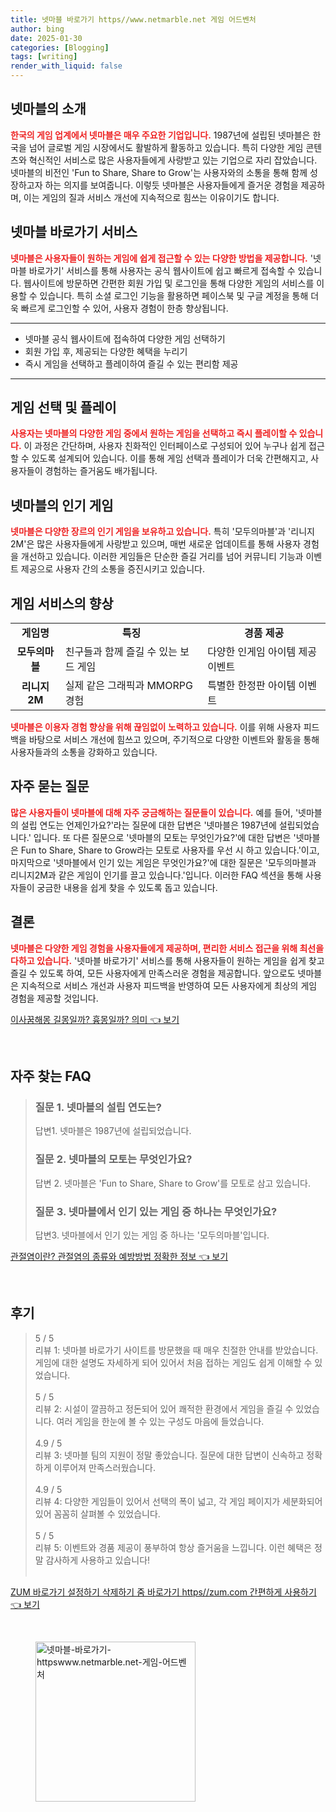 ```yaml
---
title: 넷마블 바로가기 https//www.netmarble.net 게임 어드벤처
author: bing
date: 2025-01-30
categories: [Blogging]
tags: [writing]
render_with_liquid: false
---
```



<h2 id='넷마블의 소개'>넷마블의 소개</h2>

<p><b><span style="color: #ee2323;">한국의 게임 업계에서 넷마블은 매우 주요한 기업입니다.</span></b> 1987년에 설립된 넷마블은 한국을 넘어 글로벌 게임 시장에서도 활발하게 활동하고 있습니다. 특히 다양한 게임 콘텐츠와 혁신적인 서비스로 많은 사용자들에게 사랑받고 있는 기업으로 자리 잡았습니다. 넷마블의 비전인 'Fun to Share, Share to Grow'는 사용자와의 소통을 통해 함께 성장하고자 하는 의지를 보여줍니다. 이렇듯 넷마블은 사용자들에게 즐거운 경험을 제공하며, 이는 게임의 질과 서비스 개선에 지속적으로 힘쓰는 이유이기도 합니다.</p>

<h2 id='넷마블 바로가기 서비스'>넷마블 바로가기 서비스</h2>

<p><b><span style="color: #ee2323;">넷마블은 사용자들이 원하는 게임에 쉽게 접근할 수 있는 다양한 방법을 제공합니다.</span></b> '넷마블 바로가기' 서비스를 통해 사용자는 공식 웹사이트에 쉽고 빠르게 접속할 수 있습니다. 웹사이트에 방문하면 간편한 회원 가입 및 로그인을 통해 다양한 게임의 서비스를 이용할 수 있습니다. 특히 소셜 로그인 기능을 활용하면 페이스북 및 구글 계정을 통해 더욱 빠르게 로그인할 수 있어, 사용자 경험이 한층 향상됩니다.</p>

<hr />

<ul>
    <li>넷마블 공식 웹사이트에 접속하여 다양한 게임 선택하기</li>
    <li>회원 가입 후, 제공되는 다양한 혜택을 누리기</li>
    <li>즉시 게임을 선택하고 플레이하여 즐길 수 있는 편리함 제공</li>
</ul>

<hr />

<h2 id='게임 선택 및 플레이'>게임 선택 및 플레이</h2>

<p><b><span style="color: #ee2323;">사용자는 넷마블의 다양한 게임 중에서 원하는 게임을 선택하고 즉시 플레이할 수 있습니다.</span></b> 이 과정은 간단하며, 사용자 친화적인 인터페이스로 구성되어 있어 누구나 쉽게 접근할 수 있도록 설계되어 있습니다. 이를 통해 게임 선택과 플레이가 더욱 간편해지고, 사용자들이 경험하는 즐거움도 배가됩니다.</p>

<h2 id='넷마블의 인기 게임'>넷마블의 인기 게임</h2>

<p><b><span style="color: #ee2323;">넷마블은 다양한 장르의 인기 게임을 보유하고 있습니다.</span></b> 특히 '모두의마블'과 '리니지2M'은 많은 사용자들에게 사랑받고 있으며, 매번 새로운 업데이트를 통해 사용자 경험을 개선하고 있습니다. 이러한 게임들은 단순한 즐길 거리를 넘어 커뮤니티 기능과 이벤트 제공으로 사용자 간의 소통을 증진시키고 있습니다.</p>

<h2 id='게임 서비스의 향상'>게임 서비스의 향상</h2>

<table>
    <tr>
        <td style="text-align: center; height: 17px;"><b>게임명</b></td>
        <td style="text-align: center; height: 17px;"><b>특징</b></td>
        <td style="text-align: center; height: 17px;"><b>경품 제공</b></td>
    </tr>
    <tr>
        <td style="text-align: center; height: 17px;"><b>모두의마블</b></td>
        <td>친구들과 함께 즐길 수 있는 보드 게임</td>
        <td>다양한 인게임 아이템 제공 이벤트</td>
    </tr>
    <tr>
        <td style="text-align: center; height: 17px;"><b>리니지2M</b></td>
        <td>실제 같은 그래픽과 MMORPG 경험</td>
        <td>특별한 한정판 아이템 이벤트</td>
    </tr>
</table>

<p><b><span style="color: #ee2323;">넷마블은 이용자 경험 향상을 위해 끊임없이 노력하고 있습니다.</span></b> 이를 위해 사용자 피드백을 바탕으로 서비스 개선에 힘쓰고 있으며, 주기적으로 다양한 이벤트와 활동을 통해 사용자들과의 소통을 강화하고 있습니다.</p>

<h2 id='FAQ'>자주 묻는 질문</h2>

<p><b><span style="color: #ee2323;">많은 사용자들이 넷마블에 대해 자주 궁금해하는 질문들이 있습니다.</span></b> 예를 들어, '넷마블의 설립 연도는 언제인가요?'라는 질문에 대한 답변은 '넷마블은 1987년에 설립되었습니다.' 입니다. 또 다른 질문으로 '넷마블의 모토는 무엇인가요?'에 대한 답변은 '넷마블은 Fun to Share, Share to Grow라는 모토로 사용자를 우선 시 하고 있습니다.'이고, 마지막으로 '넷마블에서 인기 있는 게임은 무엇인가요?'에 대한 질문은 '모두의마블과 리니지2M과 같은 게임이 인기를 끌고 있습니다.'입니다. 이러한 FAQ 섹션을 통해 사용자들이 궁금한 내용을 쉽게 찾을 수 있도록 돕고 있습니다.</p>

<h2 id='결론'>결론</h2>

<p><b><span style="color: #ee2323;">넷마블은 다양한 게임 경험을 사용자들에게 제공하며, 편리한 서비스 접근을 위해 최선을 다하고 있습니다.</span></b> '넷마블 바로가기' 서비스를 통해 사용자들이 원하는 게임을 쉽게 찾고 즐길 수 있도록 하여, 모든 사용자에게 만족스러운 경험을 제공합니다. 앞으로도 넷마블은 지속적으로 서비스 개선과 사용자 피드백을 반영하여 모든 사용자에게 최상의 게임 경험을 제공할 것입니다.</p>


<p><a class="click-button" title="이사꿈해몽 길몽일까? 흉몽일까? 의미" href="https://24nara.github.io/posts/%EC%9D%B4%EC%82%AC%EA%BF%88%ED%95%B4%EB%AA%BD-%EA%B8%B8%EB%AA%BD%EC%9D%BC%EA%B9%8C-%ED%9D%89%EB%AA%BD%EC%9D%BC%EA%B9%8C-%EC%9D%98%EB%AF%B8/" rel="dofollow">이사꿈해몽 길몽일까? 흉몽일까? 의미 👈 보기</a></p><br>
<h2 id='자주_찾는_FAQ'>자주 찾는 FAQ</h2>
<div itemscope="" itemtype="https://schema.org/FAQPage"> 
<blockquote> 
<div itemscope="" itemprop="mainEntity" itemtype="https://schema.org/Question"> 
<h3 itemprop="name">질문 1. 넷마블의 설립 연도는?</h3> 
<div itemscope="" itemprop="acceptedAnswer" itemtype="https://schema.org/Answer"> 
<span itemprop="text"> 
<p>답변1. 넷마블은 1987년에 설립되었습니다.</p> 
</span> 
</div> 
</div> 

<div itemscope="" itemprop="mainEntity" itemtype="https://schema.org/Question"> 
<h3 itemprop="name">질문 2. 넷마블의 모토는 무엇인가요?</h3> 
<div itemscope="" itemprop="acceptedAnswer" itemtype="https://schema.org/Answer"> 
<span itemprop="text"> 
<p>답변 2. 넷마블은 'Fun to Share, Share to Grow'를 모토로 삼고 있습니다.</p> 
</span> 
</div> 
</div> 

<div itemscope="" itemprop="mainEntity" itemtype="https://schema.org/Question"> 
<h3 itemprop="name">질문 3. 넷마블에서 인기 있는 게임 중 하나는 무엇인가요?</h3> 
<div itemscope="" itemprop="acceptedAnswer" itemtype="https://schema.org/Answer"> 
<span itemprop="text"> 
<p>답변3. 넷마블에서 인기 있는 게임 중 하나는 '모두의마블'입니다.</p> 
</span> 
</div> 
</div> 

</blockquote> 
</div>
<p><a class="click-button" title="관절염이란? 관절염의 종류와 예방방법 정확한 정보" href="https://24nara.github.io/posts/%EA%B4%80%EC%A0%88%EC%97%BC%EC%9D%B4%EB%9E%80-%EA%B4%80%EC%A0%88%EC%97%BC%EC%9D%98-%EC%A2%85%EB%A5%98%EC%99%80-%EC%98%88%EB%B0%A9%EB%B0%A9%EB%B2%95-%EC%A0%95%ED%99%95%ED%95%9C-%EC%A0%95%EB%B3%B4/" rel="dofollow">관절염이란? 관절염의 종류와 예방방법 정확한 정보 👈 보기</a></p><br>
<h2 id='후기'>후기</h2>
<div itemscope itemtype="https://schema.org/Product">
  <blockquote>
  <div itemprop="review" itemscope itemtype="https://schema.org/Review">
      <div itemprop="reviewRating" itemscope itemtype="https://schema.org/Rating"> <span itemprop="ratingValue">5</span> / <span itemprop="bestRating">5</span> </div>
      <span itemprop="reviewBody">리뷰 1: 넷마블 바로가기 사이트를 방문했을 때 매우 친절한 안내를 받았습니다. 게임에 대한 설명도 자세하게 되어 있어서 처음 접하는 게임도 쉽게 이해할 수 있었습니다.</span>
  </div>
  <br>
  <div itemprop="review" itemscope itemtype="https://schema.org/Review">
      <div itemprop="reviewRating" itemscope itemtype="https://schema.org/Rating"> <span itemprop="ratingValue">5</span> / <span itemprop="bestRating">5</span> </div>
      <span itemprop="reviewBody">리뷰 2: 시설이 깔끔하고 정돈되어 있어 쾌적한 환경에서 게임을 즐길 수 있었습니다. 여러 게임을 한눈에 볼 수 있는 구성도 마음에 들었습니다.</span>
  </div>
  <br>
  <div itemprop="review" itemscope itemtype="https://schema.org/Review">
      <div itemprop="reviewRating" itemscope itemtype="https://schema.org/Rating"> <span itemprop="ratingValue">4.9</span> / <span itemprop="bestRating">5</span> </div>
      <span itemprop="reviewBody">리뷰 3: 넷마블 팀의 지원이 정말 좋았습니다. 질문에 대한 답변이 신속하고 정확하게 이루어져 만족스러웠습니다.</span>
  </div>
  <br>
  <div itemprop="review" itemscope itemtype="https://schema.org/Review">
      <div itemprop="reviewRating" itemscope itemtype="https://schema.org/Rating"> <span itemprop="ratingValue">4.9</span> / <span itemprop="bestRating">5</span> </div>
      <span itemprop="reviewBody">리뷰 4: 다양한 게임들이 있어서 선택의 폭이 넓고, 각 게임 페이지가 세분화되어 있어 꼼꼼히 살펴볼 수 있었습니다.</span>
  </div>
  <br>
  <div itemprop="review" itemscope itemtype="https://schema.org/Review">
      <div itemprop="reviewRating" itemscope itemtype="https://schema.org/Rating"> <span itemprop="ratingValue">5</span> / <span itemprop="bestRating">5</span> </div>
      <span itemprop="reviewBody">리뷰 5: 이벤트와 경품 제공이 풍부하여 항상 즐거움을 느낍니다. 이런 혜택은 정말 감사하게 사용하고 있습니다!</span>
  </div>
  <br>
  </blockquote>
</div>
<p><a class="click-button" title="ZUM 바로가기 설정하기 삭제하기 줌 바로가기 https//zum.com 간편하게 사용하기" href="https://24nara.github.io/posts/ZUM-%EB%B0%94%EB%A1%9C%EA%B0%80%EA%B8%B0-%EC%84%A4%EC%A0%95%ED%95%98%EA%B8%B0-%EC%82%AD%EC%A0%9C%ED%95%98%EA%B8%B0-%EC%A4%8C-%EB%B0%94%EB%A1%9C%EA%B0%80%EA%B8%B0-httpszum.com-%EA%B0%84%ED%8E%B8%ED%95%98%EA%B2%8C-%EC%82%AC%EC%9A%A9%ED%95%98%EA%B8%B0/" rel="dofollow">ZUM 바로가기 설정하기 삭제하기 줌 바로가기 https//zum.com 간편하게 사용하기 👈 보기</a></p><br>
<figure class="image"><img src="https://24nara.github.io/assets/img/thumbnail/넷마블-바로가기-httpswww.netmarble.net-게임-어드벤처.webp" alt="넷마블-바로가기-httpswww.netmarble.net-게임-어드벤처" width="256" height="256"></figure>